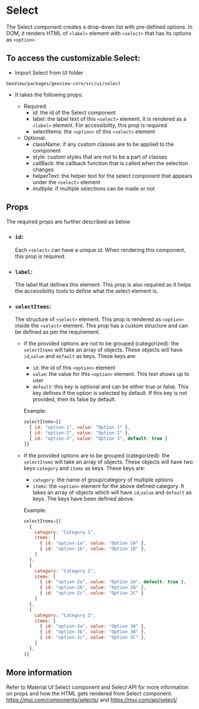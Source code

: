 # Select

The Select component creates a drop-down list with pre-defined options. In DOM, it renders HTML of `<label>` element with `<select>` that has its options as `<option>`.

## To access the customizable Select:

- Import Select from UI folder

```
GeoView/packages/geoview-core/src/ui/select
```

- It takes the following props:

  - Required:
    - id: the id of the Select component
    - label: the label text of this `<select>` element. It is rendered as a `<label>` element. For accessibility, this prop is required
    - selectItems: the `<option>` of this `<select>` element
  - Optional:
    - className: if any custom classes are to be applied to the component
    - style: custom styles that are not to be a part of classes
    - callBack: the callback function that is called when the selection changes
    - helperText: the helper text for the select component that appears under the `<select>` element
    - multiple: if multiple selections can be made or not

## Props

The required props are further described as below

- ### `id`:

  Each `<select>` can have a unique id. When rendering this component, this prop is required.

- ### `label`:

  The label that defines this element. This prop is also required as it helps the accessibility tools to define what the select element is.

- ### `selectItems`:

  The structure of `<select>` element. This prop is rendered as `<option>` inside the `<select>` element. This prop has a custom structure and can be defined as per the requirement.

  - if the provided options are not to be grouped (categorized):
    the `selectItems` will take an array of objects. These objects will have `id`,`value` and `default` as keys. These keys are:

    - `id`: the id of this `<option>` element
    - `value`: the value for this `<option>` element. This text shows up to user
    - `default`: this key is optional and can be either true or false. This key defines if the option is selected by default. If this key is not provided, then its false by default.

    Example:

    ```js
    selectItems={[
      { id: "option-1", value: "Option 1" },
      { id: "option-2", value: "Option 2" },
      { id: "option-3", value: "Option 3", default: true }
    ]}
    ```

  - if the provided options are to be grouped (categorized):
    the `selectItems` will take an array of objects. These objects will have two keys `category` and `items` as keys. These keys are:

    - `category`: the name of group/category of multiple options
    - `items`: the `<option>` element for the above defined category. It takes an array of objects which will have `id`,`value` and `default` as keys. The keys have been defined above.

    Example:

    ```js
    selectItems={[
      {
        category: "Category 1",
        items: [
          { id: "option-1a", value: "Option 1A" },
          { id: "option-1b", value: "Option 1B" },
        ]
      },
      {
        category: "Category 2",
        items: [
          { id: "option-2a", value: "Option 2A", default: true },
          { id: "option-2b", value: "Option 2B" },
          { id: "option-2c", value: "Option 2C" }
        ]
      },
      {
        category: "Category 3",
        items: [
          { id: "option-3a", value: "Option 3A" },
          { id: "option-3b", value: "Option 3B" },
          { id: "option-3c", value: "Option 3C" },
        ]
      },
    ]}
    ```

## More information

Refer to Material UI Select component and Select API for more information on props and how the HTML gets rendered from Select component. https://mui.com/components/selects/ and https://mui.com/api/select/
